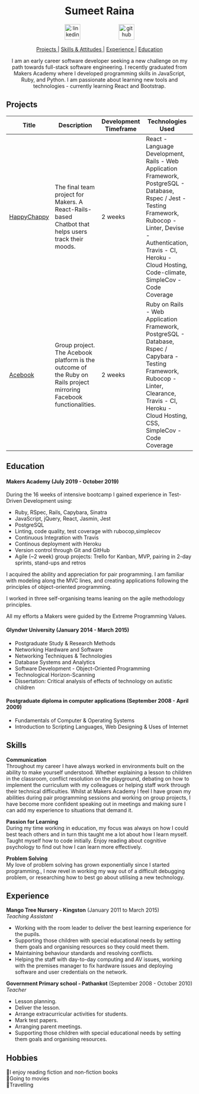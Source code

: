 <h1 align="center">Sumeet Raina</h1>

<div align="center">
<a  href="https://www.linkedin.com/in/sumeet-raina-408090191/"><img src="https://www.iconfinder.com/data/icons/free-social-icons/67/linkedin_circle_color-512.png" alt="linkedin" hspace="50" height="42" width="42"></a>
<a  href="https://github.com/Sumeet-Raina"><img src="https://cdn0.iconfinder.com/data/icons/octicons/1024/mark-github-512.png" alt="github" hspace="50" height="42" width="42"></a></p>
</div>

<div align="center">

[Projects ](#projects) |
[Skills & Attitudes ](#skills) |
[Experience ](#experience) |
[Education ](#education)


I am an early career software developer seeking a new challenge on my path towards full-stack software engineering. I recently graduated from Makers Academy where I developed programming skills in JavaScript, Ruby, and Python. I am passionate about learning new tools and technologies - currently learning React and Bootstrap.

</div>   


## Projects
| Title | Description | Development Timeframe | Technologies Used | Website |
|--|--|--|--|--|
|<a href="https://github.com/Sumeet-Raina/HappyChappy">HappyChappy</a> | The final team project for Makers. A React-Rails-based Chatbot that helps users track their moods. | 2 weeks | React - Language Development, Rails - Web Application Framework, PostgreSQL - Database, Rspec / Jest - Testing Framework, Rubocop - Linter, Devise - Authentication, Travis - CI, Heroku - Cloud Hosting, Code-climate, SimpleCov - Code Coverage |  https://happy-chappy.herokuapp.com/users/sign_in|
|<a href="https://github.com/dtrts/acebook-ConnectU">Acebook</a> | Group project. The Acebook platform is the outcome of the Ruby on Rails project mirroring Facebook functionalities. | 2 weeks | Ruby on Rails - Web Application Framework, PostgreSQL - Database, Rspec / Capybara - Testing Framework, Rubocop - Linter, Clearance, Travis - CI, Heroku - Cloud Hosting, CSS, SimpleCov - Code Coverage | Work in progress |

## Education

#### Makers Academy (July 2019 - October 2019)

During the 16 weeks of intensive bootcamp I gained experience in Test-Driven Development using:
* Ruby, RSpec, Rails, Capybara, Sinatra
* JavaScript, jQuery, React, Jasmin, Jest
* PostgreSQL
* Linting, code quality, test coverage with rubocop,simplecov
* Continuous Integration with Travis
* Continous deployment with Heroku
* Version control through Git and GitHub
* Agile (~2 week) group projects: Trello for Kanban, MVP, pairing in 2-day sprints, stand-ups and retros

I acquired the ability and appreciation for pair programming. I am familiar with modeling along the MVC lines, and creating applications following the principles of object-oriented programming.

I worked in three self-organising teams leaning on the agile methodology principles.

All my efforts a Makers were guided by the Extreme Programming Values.

#### Glyndwr University (January 2014 - March 2015)

* Postgraduate Study & Research Methods  
* Networking Hardware and Software 
* Networking Techniques & Technologies 
* Database Systems and Analytics  
* Software Development - Object-Oriented Programming  
* Technological Horizon-Scanning  
* Dissertation: Critical analysis of effects
of technology on autistic children

#### Postgraduate diploma in computer applications (September 2008 - April 2009)

* Fundamentals of Computer & Operating Systems
* Introduction to Scripting Languages, Web Designing
& Uses of Internet

## Skills

**Communication**   
Throughout my career I have always worked in environments built on the ability to make yourself understood. Whether explaining a lesson to children in the classroom, conflict resolution on the playground, debating on how to implement the curriculum with my colleagues or helping staff work through their technical difficulties.
Whilst at Makers Academy I feel I have grown my abilities during pair programming sessions and working on group projects, I have become more confident speaking out in meetings and making sure I can add my experience to situations that demand it.

**Passion for Learning**  
During my time working in education, my focus was always on how I could best teach others and in turn this taught me a lot about how I learn myself.
Taught myself how to code initially.
Enjoy reading about cognitive psychology to find out how I can learn more effectively.  

**Problem Solving**  
My love of problem solving has grown exponentially since I started programming., I now revel in working my way out of a difficult debugging problem, or researching how to best go about utilising a new technology.


## Experience
 
**Mango Tree Nursery - Kingston** (January 2011 to March 2015)     
*Teaching Assistant* 

- Working with the room leader to deliver the best learning experience for the pupils.
- Supporting those children with special educational needs by setting them goals and organising resources so they could meet them.
- Maintaining behaviour standards and resolving conflicts.
- Helping the staff with day-to-day computing and AV issues, working with the premises manager to fix hardware issues and deploying software and user credentials on the network.

**Government Primary school - Pathankot** (September 2008 - October 2010)  
*Teacher*  

- Lesson planning.
- Deliver the lesson. 
- Arrange extracurricular activities for students. 
- Mark test papers. 
- Arranging parent meetings. 
- Supporting those children with special educational needs by setting them goals and organising resources.


 
## Hobbies

📗I enjoy reading fiction and non-fiction books   
🎥Going to movies  
🚗Travelling   

